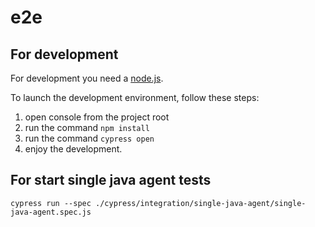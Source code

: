 # e2e

## For development

For development you need a [node.js](https://nodejs.org).

To launch the development environment, follow these steps:

1.  open console from the project root
2.  run the command `npm install`
3.  run the command `cypress open`
4.  enjoy the development.

## For start single java agent tests

``
cypress run --spec ./cypress/integration/single-java-agent/single-java-agent.spec.js
``
